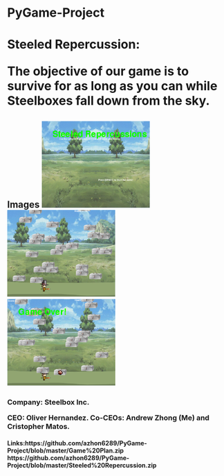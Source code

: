# PyGame-Project
<h1> Steeled Repercussion:
<p> The objective of our game is to survive for as long as you can while Steelboxes fall down from the sky.</p>
<h2> Images
<img src = "https://github.com/ohern8893/PyGame-Project/blob/master/Game%20Plan/Capture%20Title.PNG"width = "250 " height = "200">
<img src = "https://github.com/ohern8893/PyGame-Project/blob/master/Game%20Plan/Capture%20Pt1.PNG"width = "250 " height = "200">
<img src = "https://github.com/ohern8893/PyGame-Project/blob/master/Game%20Plan/Capture%20Game%20Over.PNG"width = "250 " height = "200">
<h3> Company: Steelbox Inc.
<p>  CEO: Oliver Hernandez. Co-CEOs: Andrew Zhong (Me) and Cristopher Matos.</p>
<h4> Links:https://github.com/azhon6289/PyGame-Project/blob/master/Game%20Plan.zip https://github.com/azhon6289/PyGame-Project/blob/master/Steeled%20Repercussion.zip
